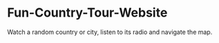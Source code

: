 # Fun-Country-Tour-Website
Watch a random country or city, listen to its radio and navigate the map.
